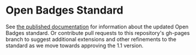 # Open Badges Standard
See [the published documentation](http://standard.openbadges.org) for information about the updated Open Badges standard. Or contribute pull requests to this repository's gh-pages branch to suggest additional extensions and other refinements to the standard as we move towards approving the 1.1 version.

